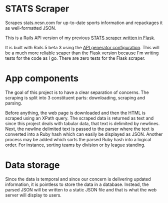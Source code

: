 # STATS Scraper
Scrapes stats.nesn.com for up-to-date sports information and repackages it as
well-formatted JSON.

This is a Rails API version of my previous [STATS scraper written in
Flask](https://github.com/jkereako/stats-html-scraper-api).

It is built with Rails 5 beta 3 using the [API generator
configuration](http://edgeguides.rubyonrails.org/api_app.html). This will be a
much more reliable scaper than the Flask version because I'm writing tests for
the code as I go. There are zero tests for the Flask scraper.

# App components
The goal of this project is to have a clear separation of concerns. The scraping
is split into 3 constituent parts: downloading, scraping and parsing.

Before anything, the web page is downloaded and then the HTML is scraped using
an XPath query. The scraped data is returned as text and since this project
deals with tabular data, that text is delimited by newlines. Next, the newline
delimited text is passed to the parser where the text is converted into a Ruby
hash which can easily be displayed as JSON. Another process may be added which
sorts the parsed Ruby hash into a logical order. For instance, sorting teams by
division or by league standing.

# Data storage
Since the data is temporal and since our concern is delivering updated
information, it is pointless to store the data in a database. Instead, the
parsed JSON will be written to a static JSON file and that is what the web
server will display to users.

